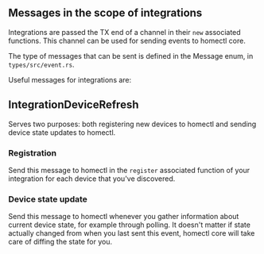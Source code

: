 ## Messages in the scope of integrations

Integrations are passed the TX end of a channel in their `new` associated functions. This channel can be used for sending events to homectl core.

The type of messages that can be sent is defined in the Message enum,
in `types/src/event.rs`.

Useful messages for integrations are:

## IntegrationDeviceRefresh
Serves two purposes: both registering new devices to homectl and sending device state updates to homectl.

### Registration
Send this message to homectl in the `register` associated function of your
integration for each device that you've discovered.

### Device state update
Send this message to homectl whenever you gather information about current
device state, for example through polling. It doesn't matter if state actually
changed from when you last sent this event, homectl core will take care of
diffing the state for you.
